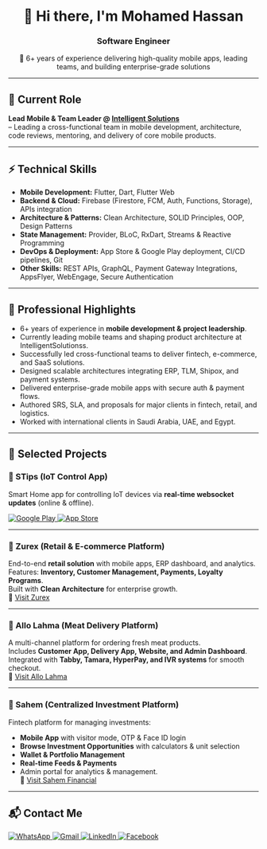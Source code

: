<h1 align="center">👋 Hi there, I'm Mohamed Hassan</h1>
<h3 align="center"> Software Engineer</h3>

<p align="center">
🚀 6+ years of experience delivering high-quality mobile apps, leading teams, and building enterprise-grade solutions
</p>

<hr>

<h2>🏢 Current Role</h2>

**Lead Mobile & Team Leader @ [Intelligent Solutions](https://intelligentsolutionss.com/)**  
– Leading a cross-functional team in mobile development, architecture, code reviews, mentoring, and delivery of core mobile products.

<hr>

<h2>⚡ Technical Skills</h2>

- **Mobile Development:** Flutter, Dart, Flutter Web  
- **Backend & Cloud:** Firebase (Firestore, FCM, Auth, Functions, Storage), APIs integration  
- **Architecture & Patterns:** Clean Architecture, SOLID Principles, OOP, Design Patterns  
- **State Management:** Provider, BLoC, RxDart, Streams & Reactive Programming  
- **DevOps & Deployment:** App Store & Google Play deployment, CI/CD pipelines, Git  
- **Other Skills:** REST APIs, GraphQL, Payment Gateway Integrations, AppsFlyer, WebEngage, Secure Authentication  

<hr>

<h2>💼 Professional Highlights</h2>

- 6+ years of experience in **mobile development & project leadership**.  
- Currently leading mobile teams and shaping product architecture at IntelligentSolutionss.  
- Successfully led cross-functional teams to deliver fintech, e-commerce, and SaaS solutions.  
- Designed scalable architectures integrating ERP, TLM, Shipox, and payment systems.  
- Delivered enterprise-grade mobile apps with secure auth & payment flows.  
- Authored SRS, SLA, and proposals for major clients in fintech, retail, and logistics.  
- Worked with international clients in Saudi Arabia, UAE, and Egypt.  

<hr>

<h2>📱 Selected Projects</h2>

### 🔹 STips (IoT Control App)  
Smart Home app for controlling IoT devices via **real-time websocket updates** (online & offline).  
<p>
  <a href="https://play.google.com/store/apps/details?id=com.visionalization.stipsws" target="_blank">
    <img alt="Google Play" src="https://img.shields.io/badge/Google_Play-414141?style=for-the-badge&logo=google-play&logoColor=white" />
  </a>
  <a href="https://apps.apple.com/us/app/s-tips/id1629453511" target="_blank">
    <img alt="App Store" src="https://img.shields.io/badge/App_Store-000000?style=for-the-badge&logo=app-store&logoColor=white" />
  </a>
</p>

---

### 🔹 Zurex (Retail & E-commerce Platform)  
End-to-end **retail solution** with mobile apps, ERP dashboard, and analytics.  
Features: **Inventory, Customer Management, Payments, Loyalty Programs**.  
Built with **Clean Architecture** for enterprise growth.  
🔗 [Visit Zurex](https://zurex.sa/ar)  

---

### 🔹 Allo Lahma (Meat Delivery Platform)  
A multi-channel platform for ordering fresh meat products.  
Includes **Customer App, Delivery App, Website, and Admin Dashboard**.  
Integrated with **Tabby, Tamara, HyperPay, and IVR systems** for smooth checkout.  
🔗 [Visit Allo Lahma](http://aloolahma.com/)  

---

### 🔹 Sahem (Centralized Investment Platform)  
Fintech platform for managing investments:  
- **Mobile App** with visitor mode, OTP & Face ID login  
- **Browse Investment Opportunities** with calculators & unit selection  
- **Wallet & Portfolio Management**  
- **Real-time Feeds & Payments**  
- Admin portal for analytics & management.  
🔗 [Visit Sahem Financial](https://sahemfinancial.com/)  

<hr>

<h2>📬 Contact Me</h2>

<p>
  <a href="http://Wa.me/201554444801" target="_blank">
    <img alt="WhatsApp" src="https://img.shields.io/badge/WhatsApp-25D366.svg?style=for-the-badge&logo=whatsapp&logoColor=white" />
  </a>
  <a href="mailto:moahamedelbaz1311@gmail.com" target="_blank">
    <img alt="Gmail" src="https://img.shields.io/badge/Email-D14836.svg?style=for-the-badge&logo=gmail&logoColor=white" />
  </a>
  <a href="https://www.linkedin.com/in/mohamed-hassan-8384761aa" target="_blank">
    <img alt="LinkedIn" src="https://img.shields.io/badge/LinkedIn-0077B5.svg?style=for-the-badge&logo=linkedin&logoColor=white" />
  </a>
  <a href="https://www.facebook.com/profile.php?id=100006101352537" target="_blank">
    <img alt="Facebook" src="https://img.shields.io/badge/Facebook-1877F2.svg?style=for-the-badge&logo=facebook&logoColor=white" />
  </a>
</p>
